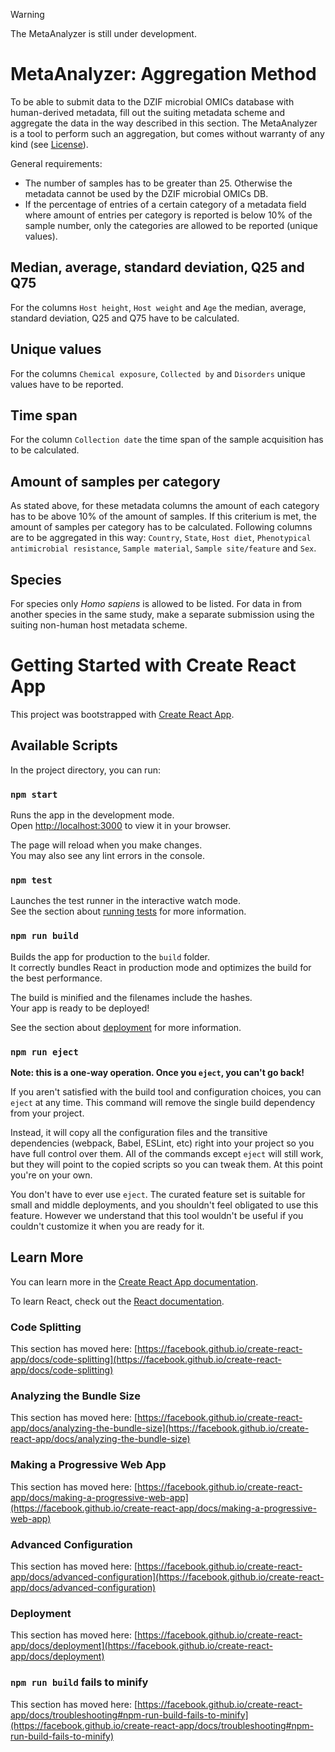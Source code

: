 > [!WARNING] 
> The MetaAnalyzer is still under development.

# MetaAnalyzer: Aggregation Method
To be able to submit data to the DZIF microbial OMICs database with human-derived metadata, fill out the suiting metadata scheme and aggregate the data in the way described in this section. The MetaAnalyzer is a tool to perform such an aggregation, but comes without warranty of any kind (see [License](License)).

General requirements:
- The number of samples has to be greater than 25. Otherwise the metadata cannot be used by the DZIF microbial OMICs DB.
- If the percentage of entries of a certain category of a metadata field where amount of entries per category is reported is below 10% of the sample number, only the categories are allowed to be reported (unique values).

## Median, average, standard deviation, Q25 and Q75
For the columns `Host height`, `Host weight` and `Age` the median, average, standard deviation, Q25 and Q75 have to be calculated.

## Unique values
For the columns `Chemical exposure`, `Collected by` and `Disorders` unique values have to be reported.

## Time span
For the column `Collection date` the time span of the sample acquisition has to be calculated.

## Amount of samples per category
As stated above, for these metadata columns the amount of each category has to be above 10% of the amount of samples. If this criterium is met, the amount of samples per category has to be calculated. Following columns are to be aggregated in this way: `Country`, `State`, `Host diet`, `Phenotypical antimicrobial resistance`, `Sample material`, `Sample site/feature` and `Sex`.

## Species
For species only _Homo sapiens_ is allowed to be listed. For data in from another species in the same study, make a separate submission using the suiting non-human host metadata scheme.

# Getting Started with Create React App

This project was bootstrapped with [Create React App](https://github.com/facebook/create-react-app).

## Available Scripts

In the project directory, you can run:

### `npm start`

Runs the app in the development mode.\
Open [http://localhost:3000](http://localhost:3000) to view it in your browser.

The page will reload when you make changes.\
You may also see any lint errors in the console.

### `npm test`

Launches the test runner in the interactive watch mode.\
See the section about [running tests](https://facebook.github.io/create-react-app/docs/running-tests) for more information.

### `npm run build`

Builds the app for production to the `build` folder.\
It correctly bundles React in production mode and optimizes the build for the best performance.

The build is minified and the filenames include the hashes.\
Your app is ready to be deployed!

See the section about [deployment](https://facebook.github.io/create-react-app/docs/deployment) for more information.

### `npm run eject`

**Note: this is a one-way operation. Once you `eject`, you can't go back!**

If you aren't satisfied with the build tool and configuration choices, you can `eject` at any time. This command will remove the single build dependency from your project.

Instead, it will copy all the configuration files and the transitive dependencies (webpack, Babel, ESLint, etc) right into your project so you have full control over them. All of the commands except `eject` will still work, but they will point to the copied scripts so you can tweak them. At this point you're on your own.

You don't have to ever use `eject`. The curated feature set is suitable for small and middle deployments, and you shouldn't feel obligated to use this feature. However we understand that this tool wouldn't be useful if you couldn't customize it when you are ready for it.

## Learn More

You can learn more in the [Create React App documentation](https://facebook.github.io/create-react-app/docs/getting-started).

To learn React, check out the [React documentation](https://reactjs.org/).

### Code Splitting

This section has moved here: [https://facebook.github.io/create-react-app/docs/code-splitting](https://facebook.github.io/create-react-app/docs/code-splitting)

### Analyzing the Bundle Size

This section has moved here: [https://facebook.github.io/create-react-app/docs/analyzing-the-bundle-size](https://facebook.github.io/create-react-app/docs/analyzing-the-bundle-size)

### Making a Progressive Web App

This section has moved here: [https://facebook.github.io/create-react-app/docs/making-a-progressive-web-app](https://facebook.github.io/create-react-app/docs/making-a-progressive-web-app)

### Advanced Configuration

This section has moved here: [https://facebook.github.io/create-react-app/docs/advanced-configuration](https://facebook.github.io/create-react-app/docs/advanced-configuration)

### Deployment

This section has moved here: [https://facebook.github.io/create-react-app/docs/deployment](https://facebook.github.io/create-react-app/docs/deployment)

### `npm run build` fails to minify

This section has moved here: [https://facebook.github.io/create-react-app/docs/troubleshooting#npm-run-build-fails-to-minify](https://facebook.github.io/create-react-app/docs/troubleshooting#npm-run-build-fails-to-minify)
